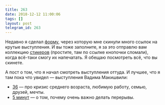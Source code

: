 ```yaml
---
title: 263
date: 2018-12-12 11:00:06
tags: []
layout: post
telegram_id: 263
---
```


Недавно я сделал [форму](https://goo.gl/forms/JjHYWp6ldVzsPX1u2), через которую мне скинули много ссылок на крутые выступления. И вы тоже заполните, я за это отправлю вам коллекцию [стикеров](https://stickers.life4web.ru/) (простите, там по ссылке кнопочки сломали), когда всё-таки смогу их напечатать. Я обещаю посмотреть всё, что вы скинете.

А пост о том, что я начал смотреть выступления оттуда. И лучшее, что я там пока что увидел — выступления Вадима Макишвили:

+ [36](https://youtu.be/nIFClfBXuIQ) — про кризис среднего возраста, любимую работу, семью, друзей, мечты.
+ [5 минут](https://www.youtube.com/watch?v=iBHr8gKc5L8) — о том, почему очень важно делать перерывы.
